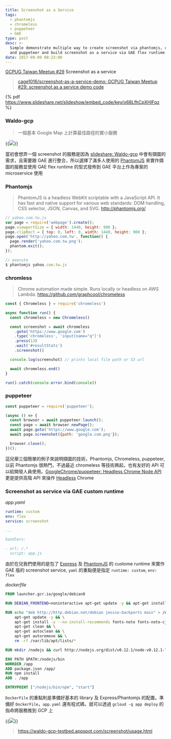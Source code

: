 ```yaml
---
title: Screenshot as a Service
tags:
  - phantomjs
  - chromeless
  - puppeteer
  - GAE
type: post
desc: >-
  Simple demonstrate multiple way to create screenshot via phantomjs, chromeless
  and puppeteer and build screenshot as a service via GAE flex runtime.
date: 2017-09-09 00:23:00
---
```


[GCPUG Taiwan Meetup #29](https://gcpugtw.kktix.cc/events/meetup201709) Screenshot as a service

> [cage1016/screenshot-as-a-service-demo: GCPUG Taiwan Meetup #29: screenshot as a service demo code](https://github.com/cage1016/screenshot-as-a-service-demo)

{% pdf https://www.slideshare.net/slideshow/embed_code/key/o68LfhCpXHlFqz %}

<!--more-->

### Waldo-gcp

> 一個基本 Google Map 上計算最佳路徑的實小服務

{{<img src="/posts/screenshot-as-a-service/screenshot-as-a-service-1.png">}}

當初會想弄一個 screenshot 的服務是因為 [slideshare: Waldo-gcp](https://goo.gl/fnqLaZ) 中會有擷圖的需求，且需要跟 GAE 進行整合，所以選擇了滿多人使用的 [PhantomJS](https://goo.gl/DT28P) 來實作擷圖的服務並使用 GAE flex runtime 的型式發佈到 GAE 平台上作為專案的 microservice 使用

### Phantomjs

> PhantomJS is a headless WebKit scriptable with a JavaScript API. It has fast and native support for various web standards: DOM handling, CSS selector, JSON, Canvas, and SVG.
> http://phantomjs.org/

```js
// yahoo.com.tw.js
var page = require('webpage').create();
page.viewportSize = { width: 1440, height: 900 };
page.clipRect = { top: 0, left: 0, width: 1440, height: 900 };
page.open('http://yahoo.com.tw', function() {
  page.render('yahoo.com.tw.png');
  phantom.exit();
});

// execute
$ phantomjs yahoo.com.tw.js
```

### chromless

> Chrome automation made simple. Runs locally or headless on AWS Lambda.
> https://github.com/graphcool/chromeless

```js
const { Chromeless } = require('chromeless')

async function run() {
  const chromeless = new Chromeless()

  const screenshot = await chromeless
    .goto('https://www.google.com')
    .type('chromeless', 'input[name="q"]')
    .press(13)
    .wait('#resultStats')
    .screenshot()

  console.log(screenshot) // prints local file path or S3 url

  await chromeless.end()
}

run().catch(console.error.bind(console))
```

### puppeteer

```js
const puppeteer = require('puppeteer');

(async () => {
  const browser = await puppeteer.launch();
  const page = await browser.newPage();
  await page.goto('https://www.google.com');
  await page.screenshot({path: 'google.com.png'});

  browser.close();
})();
```

這兒舉三個簡單的例子來說明擷圖的技術，Phantomjs, Chromeless, puppeteer, 以前 Phantomjs 很熱門，不過最近 chromeless 等技術興起，也有友好的 API 可以給開發人員使用。[GoogleChrome/puppeteer: Headless Chrome Node API](https://goo.gl/cz4fSi) 更是提供高階 API 來操作 [Headless](https://goo.gl/wg3u1W) Chrome

### Screenshot as service via GAE custom runtime

_app.yaml_

```yaml
runtime: custom
env: flex
service: screenshot

...

handlers:

- url: /.*
  script: app.js
```

由於在兒我們使用的是包了 [Express](https://goo.gl/Ro4G) 及 [PhantomJS](http://phantomjs.org/) 的 custome runtime 來實作 GAE 版的 screenshot service, `yaml` 的重點便是指定 `runtime: custom`, `env: flex`

_dockerfile_

```dockerfile
FROM launcher.gcr.io/google/debian8

RUN DEBIAN_FRONTEND=noninteractive apt-get update -y && apt-get install --no-install-recommends -y -q curl apt-utils build-essential ca-certificates libfreetype6 libfontconfig1

RUN echo "deb http://http.debian.net/debian jessie-backports main" > /etc/apt/sources.list.d/backports.list && \
    apt-get update -y && \
    apt-get install -y --no-install-recommends fonts-noto fonts-noto-cjk locales-all && \
    apt-get clean && \
    apt-get autoclean && \
    apt-get autoremove && \
    rm -rf /var/lib/apt/lists/*

RUN mkdir /nodejs && curl http://nodejs.org/dist/v0.12.1/node-v0.12.1-linux-x64.tar.gz | tar xvzf - -C /nodejs --strip-components=1

ENV PATH $PATH:/nodejs/bin
WORKDIR /app
ADD package.json /app/
RUN npm install
ADD . /app

ENTRYPOINT ["/nodejs/bin/npm", "start"]
```

`DockerFile` 的重點則是準備好基本的 library 及 Express/Phantomjs 的配置。準備好 `DockerFile`，`app.yaml` 還有程式碼，就可以透過 `gcloud -q app deploy` 的指命將服務推到 GCP 上

{{<img src="/posts/screenshot-as-a-service/screenshot-as-a-service-2.png">}}

> https://waldo-gcp-testbed.appspot.com/screenshot/usage.html